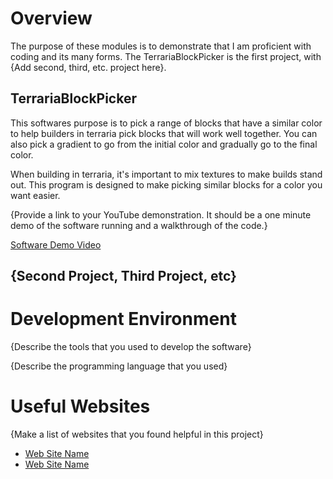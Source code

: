 # Overview

The purpose of these modules is to demonstrate that I am proficient with coding and its many forms. The TerrariaBlockPicker is the first project, with {Add second, third, etc. project here}.

## TerrariaBlockPicker
This softwares purpose is to pick a range of blocks that have a similar color to help builders in terraria pick blocks that will work well together. You can also pick a gradient to go from the initial color and gradually go to the final color.

When building in terraria, it's important to mix textures to make builds stand out. This program is designed to make picking similar blocks for a color you want easier. 

{Provide a link to your YouTube demonstration.  It should be a one minute demo of the software running and a walkthrough of the code.}

[Software Demo Video](http://youtube.link.goes.here)

## {Second Project, Third Project, etc}

# Development Environment

{Describe the tools that you used to develop the software}

{Describe the programming language that you used}

# Useful Websites

{Make a list of websites that you found helpful in this project}
* [Web Site Name](http://url.link.goes.here)
* [Web Site Name](http://url.link.goes.here)
